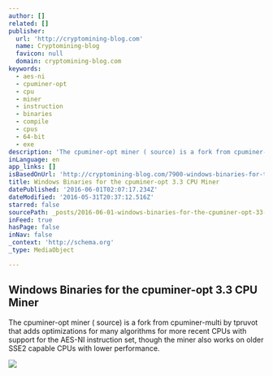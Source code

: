 ```yaml
---
author: []
related: []
publisher:
  url: 'http://cryptomining-blog.com'
  name: Cryptomining-blog
  favicon: null
  domain: cryptomining-blog.com
keywords:
  - aes-ni
  - cpuminer-opt
  - cpu
  - miner
  - instruction
  - binaries
  - compile
  - cpus
  - 64-bit
  - exe
description: 'The cpuminer-opt miner ( source) is a fork from cpuminer-multi by tpruvot that adds optimizations for many algorithms for more recent CPUs with support for the AES-NI instruction set, though the miner also works on older SSE2 capable CPUs with lower performance.'
inLanguage: en
app_links: []
isBasedOnUrl: 'http://cryptomining-blog.com/7900-windows-binaries-for-the-cpuminer-opt-3-3-cpu-miner/'
title: Windows Binaries for the cpuminer-opt 3.3 CPU Miner
datePublished: '2016-06-01T02:07:17.234Z'
dateModified: '2016-05-31T20:37:12.516Z'
starred: false
sourcePath: _posts/2016-06-01-windows-binaries-for-the-cpuminer-opt-33-cpu-miner.md
inFeed: true
hasPage: false
inNav: false
_context: 'http://schema.org'
_type: MediaObject

---
```

<article style=""><h1>Windows Binaries for the cpuminer-opt 3.3 CPU Miner</h1><p>The cpuminer-opt miner ( source) is a fork from cpuminer-multi by tpruvot that adds optimizations for many algorithms for more recent CPUs with support for the AES-NI instruction set, though the miner also works on older SSE2 capable CPUs with lower performance.</p><img src="http://cryptomining-blog.com/wp-content/uploads/2016/05/cpuminer-opt-3-3-windows-580x293.jpg" /></article>